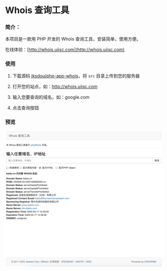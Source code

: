# Whois 查询工具

### 简介：

本项目是一款用 PHP 开发的 Whois 查询工具，安装简单，使用方便。

在线体验：[http://whois.uiisc.com](http://whois.uiisc.com)

### 使用

1. 下载源码 [jksdou/php-app-whois](https://github.com/jksdou/php-app-whois)，将 `src` 目录上传到您的服务器

2. 打开您的站点，如：http://whois.uiisc.com

3. 输入您要查询的域名，如：google.com

4. 点击查询按钮

### 预览

![预览](assets/screenshot.jpg)
